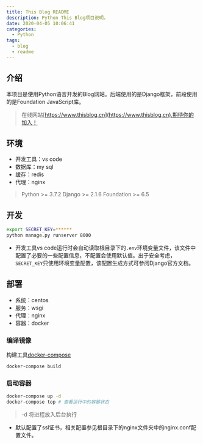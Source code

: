 ```yaml
---
title: This Blog README
description: Python This Blog项目说明。
date: 2020-04-05 10:06:41
categories:
  - Python
tags:
  - blog
  - readme
---
```

## 介绍
​		本项目是使用Python语言开发的Blog网站。后端使用的是Django框架，前段使用的是Foundation JavaScript库。
> 在线网站[https://www.thisblog.cn](https://www.thisblog.cn),期待你的加入！

## 环境
* 开发工具：vs code
* 数据库：my sql
* 缓存：redis
* 代理：nginx
> Python >= 3.7.2
> Django >= 2.1.6
> Foundation >= 6.5

## 开发
``` bash
export SECRET_KEY=******
python manage.py runserver 8000
```
* 开发工具vs code运行时会自动读取根目录下的`.env`环境变量文件，该文件中配置了必要的一些配置信息，不配置会使用默认值。出于安全考虑，`SECRET_KEY`只使用环境变量配置，该配置生成方式可参阅Django官方文档。

## 部署

- 系统：centos
- 服务：wsgi
- 代理：nginx
- 容器：docker

### 编译镜像
构建工具[docker-compose](https://docs.docker.com/compose/)
``` bash
docker-compose build
```
### 启动容器
``` bash
docker-compose up -d
docker-compose top # 查看运行中的容器状态
```
> -d 将进程放入后台执行

* 默认配置了ssl证书，相关配置参见根目录下的nginx文件夹中的nginx.conf配置文件。